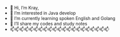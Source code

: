 - 👋 Hi, I’m Kray, 
- 👀 I’m interested in Java develop
- 🌱 I’m currently learning spoken English and Golang
- 💞️ I’ll share my codes and study notes
- 📫📫📫📫📫📫📫📫📫📫📫📫📫📫📫📫📫📫📫📫📫

<!---
KSeaside/KSeaside is a ✨ special ✨ repository because its `README.md` (this file) appears on your GitHub profile.
You can click the Preview link to take a look at your changes.
--->
